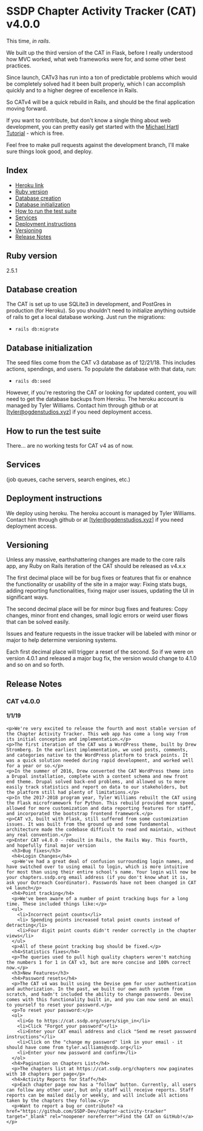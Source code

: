 # SSDP Chapter Activity Tracker (CAT) v4.0.0

This time, *in rails*.

We built up the third version of the CAT in Flask, before I really understood how MVC worked, what web frameworks were for, and some other best practices.

Since launch, CATv3 has run into a ton of predictable problems which would be completely solved had it been built properly, which I can accomplish quickly and to a higher degree of excellence in Rails.

So CATv4 will be a quick rebuild in Rails, and should be the final application moving forward.

If you want to contribute, but don't know a single thing about web development, you can pretty easily get started with the [Michael Hartl Tutorial](https://www.railstutorial.org/) - which is free. 

Feel free to make pull requests against the development branch, I'll make sure things look good, and deploy. 

## Index
- [Heroku link](https://ssdp-cat.herokuapp.com/)
- [Ruby version](#ruby-version)
- [Database creation](#database-creation)
- [Database initialization](#database-initialization)
- [How to run the test suite](#how-to-run-the-test-suite)
- [Services](#services)
- [Deployment instructions](#deployment-instructions)
- [Versioning](#versioning)
- [Release Notes](#release-notes)

## Ruby version

2.5.1

## Database creation

The CAT is set up to use SQLite3 in development, and PostGres in production (for Heroku). So you shouldn't need to initialize anything outside of rails to get a local database working. Just run the migrations: 

- `rails db:migrate`

## Database initialization

The seed files come from the CAT v3 database as of 12/21/18.  This includes actions, spendings, and users. To populate the database with that data, run: 

- `rails db:seed`

However, if you're restoring the CAT or looking for updated content, you will need to get the database backups from Heroku. The heroku account is managed by Tyler Williams. Contact him through github or at [tyler@ogdenstudios.xyz] if you need deployment access. 

## How to run the test suite

There... are no working tests for CAT v4 as of now. 

## Services

(job queues, cache servers, search engines, etc.)

## Deployment instructions

We deploy using heroku. The heroku account is managed by Tyler Williams. Contact him through github or at [tyler@ogdenstudios.xyz] if you need deployment access. 

## Versioning 

Unless any massive, earthshattering changes are made to the core rails app, any Ruby on Rails iteration of the CAT should be released as v4.x.x 

The first decimal place will be for bug fixes or features that fix or enahnce the functionality or usability of the site in a major way: Fixing stats bugs, adding reporting functionalities, fixing major user issues, updating the UI in significant ways.

The second decimal place will be for minor bug fixes and features: Copy changes, minor front end changes, small logic errors or weird user flows that can be solved easily. 

Issues and feature requests in the issue tracker will be labeled with minor or major to help determine versioning systems. 

Each first decimal place will trigger a reset of the second. So if we were on version 4.0.1 and released a major bug fix, the version would change to 4.1.0 and so on and so forth. 

## Release Notes 

### CAT v4.0.0 

#### 1/1/19
    <p>We're very excited to release the fourth and most stable version of the Chapter Activity Tracker. This web app has come a long way from its initial conception and implementation.</p>
    <p>The first iteration of the CAT was a WordPress theme, built by Drew Stromberg. In the earliest implementation, we used posts, comments, and categories native to the WordPress platform to track points. It was a quick solution needed during rapid development, and worked well for a year or so.</p>
    <p>In the summer of 2016, Drew converted the CAT WordPress theme into a Drupal installation, complete with a content schema and new front end theme. Drupal solved back-end problems, and allowed us to more easily track statistics and report on data to our stakeholders, but the platform still had plenty of limitations.</p>
    <p>In the 2017-2018 program year, Tyler Williams rebuilt the CAT using the Flask microframework for Python. This rebuild provided more speed, allowed for more customization and data reporting features for staff, and incorporated the bootstrap frontend framework.</p>
    <p>CAT v3, built with Flask, still suffered from some customization issues. It was built from the ground up and some fundamental architecture made the codebase difficult to read and maintain, without any real convention.</p>
    <p>Enter CAT v4.0.0 - rebuilt in Rails, the Rails Way. This fourth, and hopefully final major version
      <h3>Bug fixes</h3>
      <h4>Login Changes</h4>
      <p>We've had a great deal of confusion surrounding login names, and have switched over to using email to login, which is more intuitive for most than using their entire school's name. Your login will now be your chapters.ssdp.org email address (if you don't know what it is, ask your Outreach Coordinator). Passwords have not been changed in CAT v4 launch</p>
      <h4>Point tracking</h4>
      <p>We've been aware of a number of point tracking bugs for a long time. These included things like:</p>
      <ul>
        <li>Incorrect point counts</li>
        <li> Spending points increased total point counts instead of detracting</li>
        <li>Four digit point counts didn't render correctly in the chapter views</li>
      </ul>
      <p>All of these point tracking bug should be fixed.</p>
      <h4>Statistics fixes</h4>
      <p>The queries used to pull high quality chapters weren't matching the numbers 1 for 1 in CAT v3, but are more concise and 100% correct now.</p>
      <h3>New Features</h3>
      <h4>Password resets</h4>
      <p>The CAT v4 was built using the Devise gem for user authentication and authorization. In the past, we built our own auth system from scratch, and hadn't included the ability to change passwords. Devise comes with this functionality built in, and you can now send an email to yourself to reset your password.</p>
      <p>To reset your password:</p>
      <ol>
        <li>Go to https://cat.ssdp.org/users/sign_in</li>
        <li>Click "Forgot your password"</li>
        <li>Enter your CAT email address and click "Send me reset password instructions"</li>
        <li>Click on the "change my password" link in your email - it should have come from tyler.williams@ssdp.org</li>
        <li>Enter your new password and confirm</li>
      </ol>
      <h4>Pagination on Chapters List</h4>
      <p>The chapters list at https://cat.ssdp.org/chapters now paginates with 10 chapters per page</p>
      <h4>Activity Reports for Staff</h4>
      <p>Each chapter page now has a "follow" button. Currently, all users can follow any other user, but only staff will receive reports. Staff reports can be mailed daily or weekly, and will include all actions taken by the chapters they follow.</p>
      <p>Want to report a bug or contribute? <a href="https://github.com/SSDP-Dev/chapter-activity-tracker" target="_blank" rel="noopener noreferrer">Find the CAT on GitHub!</a></p>
 